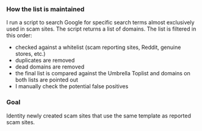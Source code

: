 ### How the list is maintained

I run a script to search Google for specific search terms almost exclusively used in scam sites. The script returns a list of domains. The list is filtered in this order:
- checked against a whitelist (scam reporting sites, Reddit, genuine stores, etc.)
- duplicates are removed
- dead domains are removed
- the final list is compared against the Umbrella Toplist and domains on both lists are pointed out
- I manually check the potential false positives

### Goal

Identity newly created scam sites that use the same template as reported scam sites.
